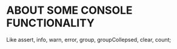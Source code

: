 # ABOUT SOME CONSOLE FUNCTIONALITY

Like assert, info, warn, error, group, groupCollepsed, clear, count;